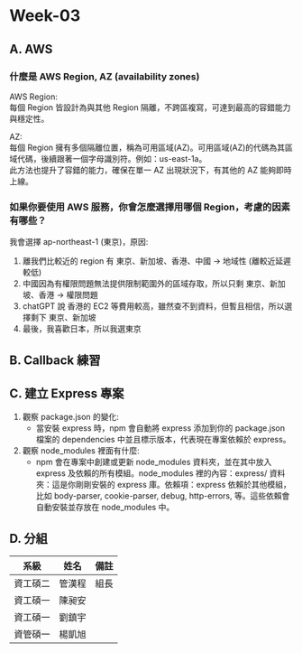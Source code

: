 # Week-03

## A. AWS
### 什麼是 AWS Region, AZ (availability zones)
AWS Region:  
每個 Region 皆設計為與其他 Region 隔離，不跨區複寫，可達到最高的容錯能力與穩定性。


AZ:  
每個 Region 擁有多個隔離位置，稱為可用區域(AZ)。可用區域(AZ)的代碼為其區域代碼，後續跟著一個字母識別符。例如：us-east-1a。  
此方法也提升了容錯的能力，確保在單一 AZ 出現狀況下，有其他的 AZ 能夠即時上線。

### 如果你要使用 AWS 服務，你會怎麼選擇用哪個 Region，考慮的因素有哪些？
我會選擇 ap-northeast-1 (東京)，原因:
1. 離我們比較近的 region 有 東京、新加坡、香港、中國 -> 地域性 (離較近延遲較低)
2. 中國因為有權限問題無法提供限制範圍外的區域存取，所以只剩 東京、新加坡、香港 -> 權限問題
3. chatGPT 說 香港的 EC2 等費用較高，雖然查不到資料，但暫且相信，所以選擇剩下 東京、新加坡
4. 最後，我喜歡日本，所以我選東京
## B. Callback 練習


## C. 建立 Express 專案
1. 觀察 package.json 的變化:
   - 當安裝 express 時，npm 會自動將 express 添加到你的 package.json 檔案的 dependencies 中並且標示版本，代表現在專案依賴於 express。
2. 觀察 node_modules 裡面有什麼:
   - npm 會在專案中創建或更新 node_modules 資料夾，並在其中放入 express 及依賴的所有模組。node_modules 裡的內容：express/ 資料夾：這是你剛剛安裝的 express 庫。依賴項：express 依賴於其他模組，比如 body-parser, cookie-parser, debug, http-errors, 等。這些依賴會自動安裝並存放在 node_modules 中。

## D. 分組

|系級|姓名|備註|
|------|------|------|
|資工碩二|管漢程|組長|
|資工碩一|陳昶安|
|資工碩一|劉鎮宇|
|資管碩一|楊凱旭|
